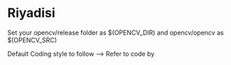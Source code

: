 Riyadisi
========

Set your opencv/release folder as $(OPENCV_DIR) and opencv/opencv as $(OPENCV_SRC)


Default Coding style to follow --> Refer to code by <SankaD> 
